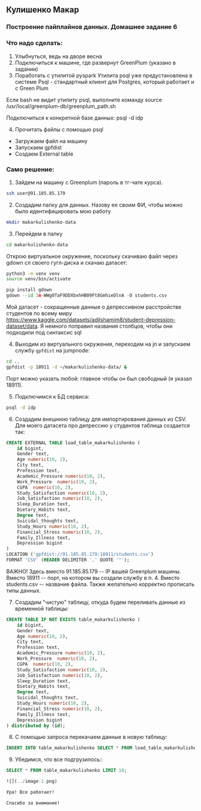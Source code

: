 ## Кулишенко Макар
### Построение пайплайнов данных. Домашнее задание 6

### Что надо сделать:
1. Улыбнуться, ведь на дворе весна
2. Подключиться к машине, где развернут GreenPlum (указано в задании)
3. Поработать с утилитой pyspark
Утилита psql уже предустановлена в системе
Psql - стандартный клиент для Postgres, который работает и с Green Plum

Если bash не видит утилиту psql, выполните команду source /usr/local/greenplum-db/greenplum_path.sh

Подключиться к конкретной базе данных:
psql -d idp

4. Прочитать файлы с помощью psql
- Загружаем файл на машину
- Запускаем gpfdist
- Создаем External table

### Само решение:

1. Зайдем на машину с Greenplum (пароль в тг-чате курса).
```bash
ssh user@91.185.85.179
```

2. Создадим папку для данных. Назову ее своим ФИ, чтобы можно было идентифицировать мою работу
```bash
mkdir makarkulishenko-data
```

3. Перейдем в папку 
```bash
cd makarkulishenko-data
```
Открою виртуальное окружение, поскольку скачиваю файл через gdown сл своего гугл-диска и скачаю датасет:

```bash
python3 -m venv venv
source venv/bin/activate
```
```python
pip install gdown
gdown --id 1m-WWg0TaF9DDXbxhHB09Ft8GmhieDlnA -O students.csv
```

Мой датасет - сокращенные данные о депрессивном расстройстве студентов по всему миру https://www.kaggle.com/datasets/adilshamim8/student-depression-dataset/data. Я немного поправил названия столбцов, чтобы они подходили под синтаксис sql

4. Выходим из виртуального окружения, переходим на jn и запускаем службу `gpfdist` на jumpnode:
```bash
cd ..
gpfdist -p 18911 -d ~/makarkulishenko-data/ &
```
Порт можно указать любой: главное чтобы он был свободный (я указал 18911).

5. Подключимся к БД сервиса:
```bash
psql -d idp
```

6. Создадим внешнюю таблицу для импортирования данных из CSV. Для моего датасета про депрессию у студентов таблица создается так:
```sql
CREATE EXTERNAL TABLE load_table_makarkulishenko (
    id bigint,
    Gender text,
    Age numeric(10, 2),
    City text,
    Profession text,
    Academic_Pressure numeric(10, 2),
    Work_Pressure  numeric(10, 2),
    CGPA  numeric(10, 2),
    Study_Satisfaction numeric(10, 2),
    Job_Satisfaction numeric(10, 2),
    Sleep_Duration text,
    Dietary_Habits text,
    Degree text,
    Suicidal_thoughts text,
    Study_Hours numeric(10, 2),
    Financial_Stress numeric(10, 2),
    Family_Illness text,
    Depression bigint
)
LOCATION ('gpfdist://91.185.85.179:18911/students.csv')
FORMAT 'CSV' (HEADER DELIMITER ',' QUOTE '"');
```
ВАЖНО! Здесь вместо 91.185.85.179 -- IP вашей Greenplum машины. Вместо 18911 -- порт, на котором вы создали службу в п. 4. Вместо students.csv -- название файла. Также желательно корректно прописать типы данных.

7. Создадим "чистую" таблицу, откуда будем переливать данные из временной таблицы:
```sql
CREATE TABLE IF NOT EXISTS table_makarkulishenko (
    id bigint,
    Gender text,
    Age numeric(10, 2),
    City text,
    Profession text,
    Academic_Pressure numeric(10, 2),
    Work_Pressure  numeric(10, 2),
    CGPA  numeric(10, 2),
    Study_Satisfaction numeric(10, 2),
    Job_Satisfaction numeric(10, 2),
    Sleep_Duration text,
    Dietary_Habits text,
    Degree text,
    Suicidal_thoughts text,
    Study_Hours numeric(10, 2),
    Financial_Stress numeric(10, 2),
    Family_Illness text,
    Depression bigint
) distributed by (id);
```

8. С помощью запроса перекачаем данные в новую таблицу:
```sql
INSERT INTO table_makarkulishenko SELECT * FROM load_table_makarkulishenko;
```

9. Убедимся, что все подгрузилось::
```sql
SELECT * FROM table_makarkulishenko LIMIT 10;

![](../image-1.png)

Ура! Все работает!

Спасибо за внимание!